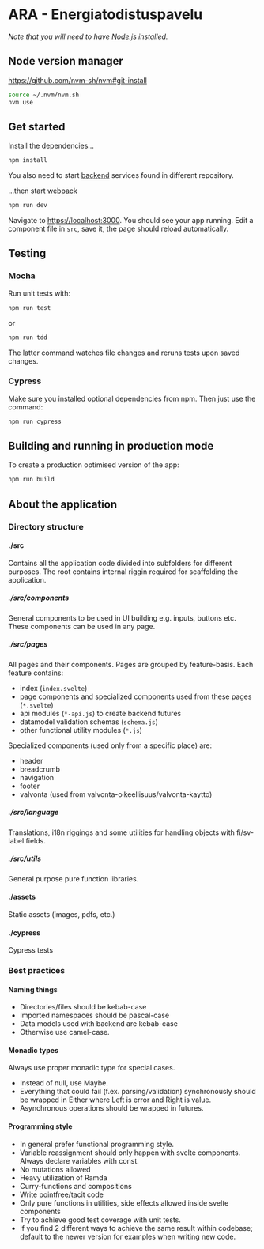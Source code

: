 # ARA - Energiatodistuspavelu

_Note that you will need to have [Node.js](https://nodejs.org) installed._

## Node version manager

https://github.com/nvm-sh/nvm#git-install

```bash
source ~/.nvm/nvm.sh
nvm use
```

## Get started

Install the dependencies...

```bash
npm install
```

You also need to start [backend](https://github.com/solita/etp-core) services found in different repository.

...then start [webpack](https://webpack.js.org)

```bash
npm run dev
```

Navigate to [https://localhost:3000](https://localhost:3000). You should see your app running. Edit a component file in `src`, save it, the page should reload automatically.

## Testing

### Mocha

Run unit tests with:

```bash
npm run test
```

or

```bash
npm run tdd
```

The latter command watches file changes and reruns tests upon saved changes.

### Cypress

Make sure you installed optional dependencies from npm. Then just use the command:

```bash
npm run cypress
```

## Building and running in production mode

To create a production optimised version of the app:

```bash
npm run build
```


## About the application

### Directory structure

#### ./src

Contains all the application code divided into subfolders for different purposes. The root contains internal riggin required for scaffolding the application.

##### ./src/components

General components to be used in UI building e.g. inputs, buttons etc. 
These components can be used in any page.

##### ./src/pages

All pages and their components. Pages are grouped by feature-basis.
Each feature contains:
* index (`index.svelte`)
* page components and specialized components used from these pages (`*.svelte`)
* api modules (`*-api.js`) to create backend futures
* datamodel validation schemas (`schema.js`)
* other functional utility modules (`*.js`)

Specialized components (used only from a specific place) are:
* header
* breadcrumb
* navigation
* footer
* valvonta (used from valvonta-oikeellisuus/valvonta-kaytto)

##### ./src/language

Translations, i18n riggings and some utilities for handling objects with fi/sv-label fields.

##### ./src/utils

General purpose pure function libraries.

#### ./assets

Static assets (images, pdfs, etc.)

#### ./cypress

Cypress tests


### Best practices

#### Naming things

- Directories/files should be kebab-case
- Imported namespaces should be pascal-case 
- Data models used with backend are kebab-case
- Otherwise use camel-case.

#### Monadic types

Always use proper monadic type for special cases.
- Instead of null, use Maybe.
- Everything that could fail (f.ex. parsing/validation) synchronously should be wrapped in Either where Left is error and Right is value.
- Asynchronous operations should be wrapped in futures.

#### Programming style

- In general prefer functional programming style.
- Variable reassignment should only happen with svelte components. Always declare variables with const.
- No mutations allowed
- Heavy utilization of Ramda
- Curry-functions and compositions
- Write pointfree/tacit code
- Only pure functions in utilities, side effects allowed inside svelte components
- Try to achieve good test coverage with unit tests.
- If you find 2 different ways to achieve the same result within codebase; default to the newer version for examples when writing new code.